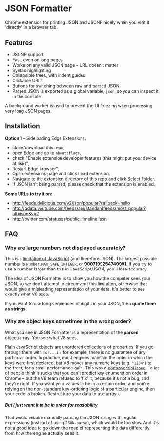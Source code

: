 JSON Formatter
==============

Chrome extension for printing JSON and JSONP nicely when you visit it 'directly' in a browser tab.

Features
--------

* JSONP support
* Fast, even on long pages
* Works on any valid JSON page – URL doesn't matter
* Syntax highlighting
* Collapsible trees, with indent guides
* Clickable URLs
* Buttons for switching between raw and parsed JSON
* Parsed JSON is exported as a global variable, `json`, so you can inspect it in the console

A background worker is used to prevent the UI freezing when processing very long JSON pages.

Installation
------------

**Option 1** – Sideloading Edge Extensions:

* clone/download this repo,
* open Edge and go to `about:flags`,
* check "Enable extension developer features (this might put your device at risk)",
* Restart Edge browser",
* Open extensions page and click Load extension.
* Navigate to the extension directory of this repo and click Select Folder.
* If JSON isn't being parsed, please check that the extension is enabled.

**Some URLs to try it on:**

* http://feeds.delicious.com/v2/json/popular?callback=hello
* http://gdata.youtube.com/feeds/api/standardfeeds/most_popular?alt=json&v=2
* http://twitter.com/statuses/public_timeline.json

FAQ
---

### Why are large numbers not displayed accurately?

This is a [limitation of JavaScript](http://www.ecma-international.org/ecma-262/5.1/#sec-15.7.3.2) (and therefore JSON). The largest possible number is `Number.MAX_SAFE_INTEGER`, or **9007199254740991**. If you try to use a number larger than this in JavaScript/JSON, you'll lose accuracy.

The idea of JSON Formatter is to show you how the computer sees your JSON, so we don't attempt to circumvent this limitation, otherwise that would give a misleading representation of your data. It's better to see exactly what V8 sees.

If you want to use long sequences of digits in your JSON, then **quote them as strings**.

### Why are object keys sometimes in the wrong order?

What you see in JSON Formatter is a representation of the **parsed** object/array. You see what V8 sees.

Plain JavaScript objects are [unordered collections of properties](http://www.ecma-international.org/ecma-262/5.1/#sec-12.6.4). If you go through them with `for...in`, for example, there is no guarantee of any particular order. In practice, most engines maintain the order in which the keys were first declared, but V8 moves any numeric keys (e.g. `"1234"`) to the front, for a small performance gain. This was a [controversial issue](https://code.google.com/p/v8/issues/detail?id=164) – a lot of people think it sucks that you can't predict key enumeration order in Chrome – but the V8 team refused to 'fix' it, because it's not a bug, and they're right. If you want your values to be in a certain order, and you're relying on the non-standard key-ordering logic of a particular engine, then your code is broken. Restructure your data to use arrays.

##### But I just want it to be in order for readability

That would require manually parsing the JSON string with regular expressions (instead of using `JSON.parse`), which would be too slow. And it's not a good idea to go down the road of representing the data differently from how the engine actually sees it.
